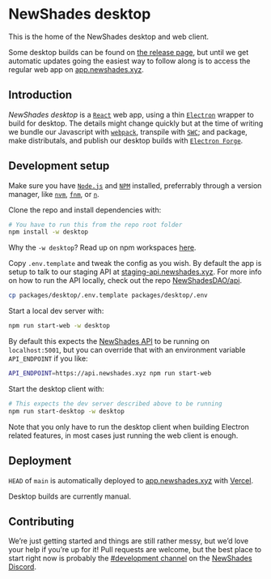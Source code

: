 # NewShades desktop

This is the home of the NewShades desktop and web client.

Some desktop builds can be found on [the release page](https://github.com/NewShadesDAO/front/releases), but until we get automatic updates going the easiest way to follow along is to access the regular web app on [app.newshades.xyz](https://app.newshades.xyz).

## Introduction

_NewShades desktop_ is a [`React`](https://reactjs.org/) web app, using a thin [`Electron`](https://www.electronjs.org/) wrapper to build for desktop. The details might change quickly but at the time of writing we bundle our Javascript with [`webpack`](https://webpack.js.org/), transpile with [`SWC`](https://swc.rs/); and package, make distributals, and publish our desktop builds with [`Electron Forge`](https://www.electronforge.io/).

## Development setup

Make sure you have [`Node.js`](https://nodejs.org/en/) and [`NPM`](https://www.npmjs.com/) installed, preferrably through a version manager, like [`nvm`](https://github.com/nvm-sh/nvm), [`fnm`](https://github.com/Schniz/fnm), or [`n`](https://github.com/tj/n).

Clone the repo and install dependencies with:

```sh
# You have to run this from the repo root folder
npm install -w desktop
```

Why the `-w desktop`? Read up on npm workspaces [here](https://docs.npmjs.com/cli/v8/using-npm/workspaces).

Copy `.env.template` and tweak the config as you wish. By default the app is setup to talk to our staging API at [staging-api.newshades.xyz](https://staging-api.newshades.xyz/). For more info on how to run the API locally, check out the repo [NewShadesDAO/api](https://github.com/NewShadesDAO/api).

```sh
cp packages/desktop/.env.template packages/desktop/.env
```

Start a local dev server with:

```sh
npm run start-web -w desktop
```

By default this expects the [NewShades API](https://github.com/NewShadesDAO/api) to be running on `localhost:5001`, but you can override that with an environment variable `API_ENDPOINT` if you like:

```sh
API_ENDPOINT=https://api.newshades.xyz npm run start-web
```

Start the desktop client with:

```sh
# This expects the dev server described above to be running
npm run start-desktop -w desktop
```

Note that you only have to run the desktop client when building Electron related features, in most cases just running the web client is enough.

## Deployment

`HEAD` of `main` is automatically deployed to [app.newshades.xyz](https://app.newshades.xyz) with [Vercel](https://vercel.com/).

Desktop builds are currently manual.

## Contributing

We’re just getting started and things are still rather messy, but we’d love your help if you’re up for it! Pull requests are welcome, but the best place to start right now is probably the [#development channel](https://discord.com/channels/913721755670040587/929759842682429490) on the [NewShades Discord](https://discord.com/invite/2jy5A5h63H).
